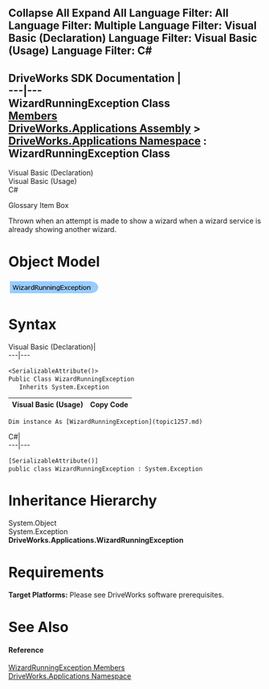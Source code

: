        

 Collapse All Expand All  Language Filter: All  Language Filter: Multiple  Language Filter: Visual Basic (Declaration) Language Filter: Visual Basic (Usage) Language Filter: C#  
---  
DriveWorks SDK Documentation  |   
---|---  
WizardRunningException Class   
[Members](topic1258.md)   
[DriveWorks.Applications Assembly](topic13.md) > [DriveWorks.Applications Namespace](topic16.md) : WizardRunningException Class  
---  
  
Visual Basic (Declaration)    
Visual Basic (Usage)    
C# 

Glossary Item Box

Thrown when an attempt is made to show a wizard when a wizard service is already showing another wizard. 

# Object Model

![](dotnetdiagramimages/image49.png)

# Syntax

Visual Basic (Declaration)|   
---|---  
      
    
    <SerializableAttribute()>
    Public Class WizardRunningException 
       Inherits System.Exception  
  
Visual Basic (Usage)| Copy Code  
---|---  
      
    
    Dim instance As [WizardRunningException](topic1257.md)  
  
C#|   
---|---  
      
    
    [SerializableAttribute()]
    public class WizardRunningException : System.Exception   
  
# Inheritance Hierarchy

System.Object  
System.Exception  
**DriveWorks.Applications.WizardRunningException**  


# Requirements

**Target Platforms:** Please see DriveWorks software prerequisites.

# See Also

#### Reference

[WizardRunningException Members](topic1258.md)   
[DriveWorks.Applications Namespace](topic16.md)


